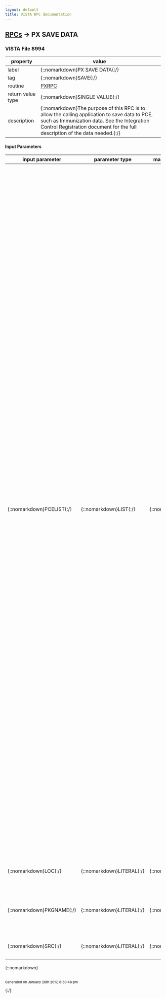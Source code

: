 ```yaml
---
layout: default
title: VISTA RPC documentation
---
```




## [RPCs](TableOfContent.md) &#8594; PX SAVE DATA 



### VISTA File 8994 


 property | value 
--- | --- 
 label | {::nomarkdown}PX SAVE DATA{:/}
 tag | {::nomarkdown}SAVE{:/}
 routine | [PXRPC](http://code.osehra.org/dox/Routine_PXRPC_source.html)
 return value type | {::nomarkdown}SINGLE VALUE{:/}
 description | {::nomarkdown}The purpose of this RPC is to allow the calling application to save data to PCE, such as Immunization data. See the Integration Control Registration document for the full description of the data needed.{:/}

#### Input Parameters

| input parameter | parameter type | maximum data length | required | description | 
| --- | --- | --- | --- | --- | 
| {::nomarkdown}PCELIST{:/} | {::nomarkdown}LIST{:/} | {::nomarkdown}10000{:/} | {::nomarkdown}true{:/} | {::nomarkdown}PCELIST (n)= HDR ^ Encounter Inpatient? ^ Note has CPT codes? ^ Visit              string [Encounter location; Encounter date/time; Encounter             Service category]  (REQUIRED)        (n)=VST^DT^Encounter date/time        (n)=VST^PT^Encounter patient (DFN) (n)=VST^HL^Encounter location        (n)=VST^VC^ Encounter Service Category         If  applicable:                      (n)=VST^PR^ Parent for secondary visit        (n)=VST^OL^ Outside Location for Historical visits        (n)=VST^SC^ Service Connected related?        (n)=VST^AO^ Agent Orange related?        (n)=VST^IR^ Ionizing Radiation related?        (n)=VST^EC^ Environmental Contaminates related?        (n)=VST^MST^ Military Sexual Trauma related?        (n)=VST^HNC^ Head and/or Neck Cancer related?        (n)=VST^CV^ Combat Vet related?        (n)=VST^SHD^ Shipboard Hazard and Defense related?         (n)=PRV^PRV ^ Provider IEN ^^^ Provider Name ^ Primary Provider?        (n)=POV(+:  add, -: delete) ^ ICD diagnosis code ^ Category  ^             Narrative (Diagnosis description) ^ Primary Diagnosis? ^            Provider String ^ Add to Problem List? ^^^ Next comment            sequence # if saving comments        (n)=COM^COM (Comments) ^ Next comment sequence # ^ @ = no             comments added        (n)=CPT (+:  add, -: delete) ^ Procedural  CPT code ^ Category ^             Narrative (Procedure description) ^ Quantity ^ Provider IEN            ^^^ [# of modifiers;  Modifier code/Modifier IEN ^ Next            comment sequence # ^        (n)=IMM (+:  add, -: delete) ^ Immunization IEN ^ Category ^             Narrative (Immunization description/name) ^ Series ^            Encounter Provider ^ Reaction ^ Contraindicated? ^ Refused? ^            Next comment sequence # ^ CVX ^ Event Info Source ^ Dosage ^            Route ^ Admin Site ^ Lot# ^ Manufacturer ^ Expiration Date        (n)=SK (+:  add, -: delete) ^ Skin Test IEN ^ Category ^             Narrative (Skin Test description/name) ^ Results ^^ Reading            ^^^ Next comment sequence #        (n)=PED (+:  add, -: delete) ^ Patient Education IEN ^ Category ^             Narrative (Patient Education description/name) ^ Level of            understanding ^^^^^ ^^ Next comment sequence #        (n)=HF (+:  add, -: delete) ^ Health Factor IEN ^ Category ^             Narrative (Health Factor description/name) ^ Level ^^^^^ Next            comment sequence # ^ Get Reminder        (n)=XAM(+:  add, -: delete) ^ Exam IEN ^ Category ^ Narrative             (Exam description/name) ^ Results ^^^^^ Next comment sequence            #{:/} | 
| {::nomarkdown}LOC{:/} | {::nomarkdown}LITERAL{:/} | {::nomarkdown}40{:/} | {::nomarkdown}true{:/} | {::nomarkdown}This is the hospital location. This is not used when the information is from an outside source.{:/} | 
| {::nomarkdown}PKGNAME{:/} | {::nomarkdown}LITERAL{:/} | {::nomarkdown}60{:/} | {::nomarkdown}true{:/} | {::nomarkdown}The package name that is sending the data to PCE. This should be the full package name, such as PATIENT CARE ENCOUNTERS. {:/} | 
| {::nomarkdown}SRC{:/} | {::nomarkdown}LITERAL{:/} | {::nomarkdown}60{:/} | {::nomarkdown}true{:/} | {::nomarkdown}The source of the data - such as VLER E-HEALTH EXCHANGE.{:/} | 

{::nomarkdown} <br/><br/><p style="font-size: 11px">Generated on January 26th 2017, 8:30:46 pm</p>{:/}